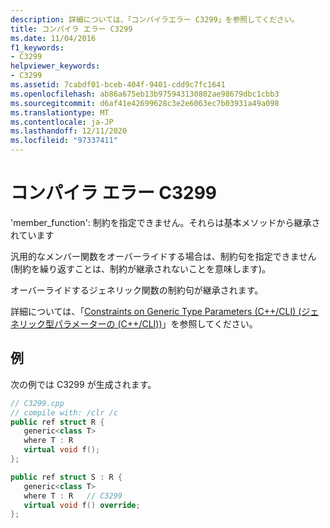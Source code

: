 ```yaml
---
description: 詳細については、「コンパイラエラー C3299」を参照してください。
title: コンパイラ エラー C3299
ms.date: 11/04/2016
f1_keywords:
- C3299
helpviewer_keywords:
- C3299
ms.assetid: 7cabdf01-bceb-404f-9401-cdd9c7fc1641
ms.openlocfilehash: ab86a675eb13b975943130802ae98679dbc1cbb3
ms.sourcegitcommit: d6af41e42699628c3e2e6063ec7b03931a49a098
ms.translationtype: MT
ms.contentlocale: ja-JP
ms.lasthandoff: 12/11/2020
ms.locfileid: "97337411"
---
```

# <a name="compiler-error-c3299"></a>コンパイラ エラー C3299

'member_function': 制約を指定できません。それらは基本メソッドから継承されています

汎用的なメンバー関数をオーバーライドする場合は、制約句を指定できません (制約を繰り返すことは、制約が継承されないことを意味します)。

オーバーライドするジェネリック関数の制約句が継承されます。

詳細については、「[Constraints on Generic Type Parameters (C++/CLI) (ジェネリック型パラメーターの (C++/CLI))](../../extensions/constraints-on-generic-type-parameters-cpp-cli.md)」を参照してください。

## <a name="example"></a>例

次の例では C3299 が生成されます。

```cpp
// C3299.cpp
// compile with: /clr /c
public ref struct R {
   generic<class T>
   where T : R
   virtual void f();
};

public ref struct S : R {
   generic<class T>
   where T : R   // C3299
   virtual void f() override;
};
```
